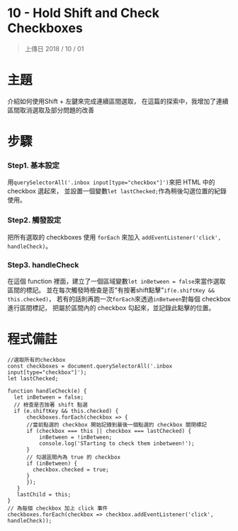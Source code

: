 #  10 - Hold Shift and Check Checkboxes

> 上傳日 2018 / 10 / 01


# 主題

介紹如何使用Shift + 左鍵來完成連續區間選取，
在這篇的探索中，我增加了連續區間取消選取及部分問題的改善

# 步驟

### Step1. 基本設定

用`querySelectorAll('.inbox input[type="checkbox"]')`來把 HTML 中的 checkbox 選起來，
並設置一個變數`let lastChecked;`作為稍後勾選位置的紀錄使用。

### Step2. 觸發設定

把所有選取的 checkboxes 使用 `forEach` 來加入 `addEventListener('click', handleCheck)`。

### Step3. handleCheck

在這個 function 裡面，建立了一個區域變數`let inBetween = false`來當作選取區間的標記。
並在每次觸發時檢查是否"有按著shift點擊"`if(e.shiftKey && this.checked)`，
若有的話則再跑一次`forEach`來透過`inBetween`對每個 checkbox 進行區間標記，
把屬於區間內的 checkbox 勾起來，並記錄此點擊的位置。


# 程式備註
```
//選取所有的checkbox
const checkboxes = document.querySelectorAll('.inbox input[type="checkbox"]');
let lastChecked;

function handleCheck(e) {
  let inBetween = false;
  // 檢查是否按著 shift 點選
  if (e.shiftKey && this.checked) {
      checkboxes.forEach(checkbox => {
      //當前點選的 checkbox 開始記錄到最後一個點選的 checkbox 關閉標記
      if (checkbox === this || checkbox === lastChecked) {
          inBetween = !inBetween;
          console.log('STarting to check them inbetween!');
      }
      // 勾選區間內為 true 的 checkbox
      if (inBetween) {
        checkbox.checked = true;
      }
      });
   }
   lastChild = this;
}
// 為每個 checkbox 加上 click 事件
checkboxes.forEach(checkbox => checkbox.addEventListener('click', handleCheck));
```

